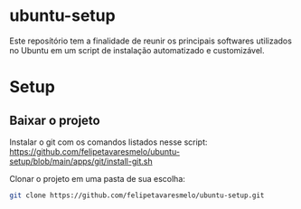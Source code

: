 # ubuntu-setup

Este reposítório tem a finalidade de reunir os principais softwares utilizados no Ubuntu em um script de instalação automatizado e customizável.

# Setup

## Baixar o projeto

Instalar o git com os comandos listados nesse script:
https://github.com/felipetavaresmelo/ubuntu-setup/blob/main/apps/git/install-git.sh

Clonar o projeto em uma pasta de sua escolha:
```sh
git clone https://github.com/felipetavaresmelo/ubuntu-setup.git
```
